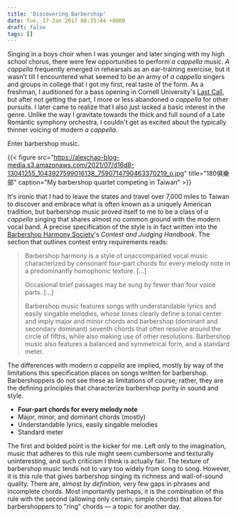 ```yaml
---
title: 'Discovering Barbershop'
date: Tue, 17 Jan 2017 08:35:44 +0000
draft: false
tags: []
---
```


Singing in a boys choir when I was younger and later singing with my high school chorus, there were few opportunities to perform _a cappella_ music. _A cappella_ frequently emerged in rehearsals as an ear-training exercise, but it wasn't till I encountered what seemed to be an army of _a cappella_ singers and groups in college that I got my first, real taste of the form. As a freshman, I auditioned for a bass opening in Cornell University's [Last Call](http://www.menoflastcall.com/), but after not getting the part, I more or less abandoned _a cappella_ for other pursuits. I later came to realize that I also just lacked a basic interest in the genre. Unlike the way I gravitate towards the thick and full sound of a Late Romantic symphony orchestra, I couldn't get as excited about the typically thinner voicing of modern _a cappella_.

Enter barbershop music.

{{< figure src="https://alexchao-blog-media.s3.amazonaws.com/2021/07/d16d8-13041255_1043927599016138_7590714790463370219_o.jpg" title="180俱樂部" caption="My barbershop quartet competing in Taiwan" >}}

It's ironic that I had to leave the states and travel over 7,000 miles to Taiwan to discover and embrace what is often known as a uniquely American tradition, but barbershop music proved itself to me to be a class of _a cappella_ singing that shares almost no common ground with the modern vocal band. A precise specification of the style is in fact written into the [Barbershop Harmony Society](http://www.barbershop.org/)'s _Contest and Judging Handbook_. The section that outlines contest entry requirements reads:

> Barbershop harmony is a style of unaccompanied vocal music characterized by consonant four-part chords for every melody note in a predominantly homophonic texture. \[...\]
>
> Occasional brief passages may be sung by fewer than four voice parts. \[...\]
>
> Barbershop music features songs with understandable lyrics and easily singable melodies, whose tones clearly define a tonal center and imply major and minor chords and barbershop (dominant and secondary dominant) seventh chords that often resolve around the circle of fifths, while also making use of other resolutions. Barbershop music also features a balanced and symmetrical form, and a standard meter.

The differences with modern _a cappella_ are implied, mostly by way of the limitations this specification places on songs written for barbershop. Barbershoppers do not see these as limitations of course; rather, they are the defining principles that characterize barbershop purity in sound and style.

*   **Four-part chords for every melody note**
*   Major, minor, and dominant chords (mostly)
*   Understandable lyrics, easily singable melodies
*   Standard meter

The first and bolded point is the kicker for me. Left only to the imagination, music that adheres to this rule might seem cumbersome and texturally uninteresting, and such criticism I think is actually fair. The texture of barbershop music tends not to vary too widely from song to song. However, it is this rule that gives barbershop singing its richness and wall-of-sound quality. There are, almost _by definition_, very few gaps in phrases and incomplete chords. Most importantly perhaps, it is the combination of this rule with the second (allowing only certain, simple chords) that allows for barbershoppers to "ring" chords — a topic for another day.
